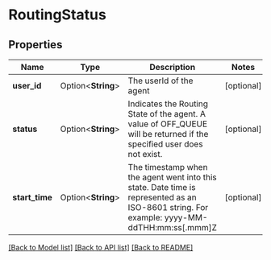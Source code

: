 # RoutingStatus

## Properties

Name | Type | Description | Notes
------------ | ------------- | ------------- | -------------
**user_id** | Option<**String**> | The userId of the agent | [optional]
**status** | Option<**String**> | Indicates the Routing State of the agent.  A value of OFF_QUEUE will be returned if the specified user does not exist. | [optional]
**start_time** | Option<**String**> | The timestamp when the agent went into this state. Date time is represented as an ISO-8601 string. For example: yyyy-MM-ddTHH:mm:ss[.mmm]Z | [optional]

[[Back to Model list]](../README.md#documentation-for-models) [[Back to API list]](../README.md#documentation-for-api-endpoints) [[Back to README]](../README.md)


